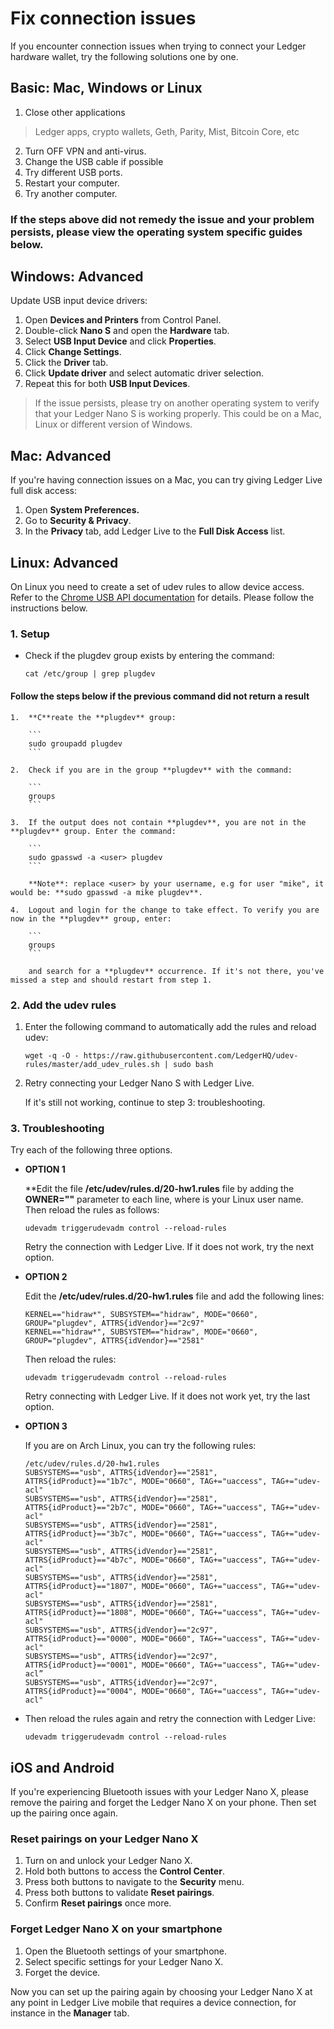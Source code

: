 
# Fix connection issues

If you encounter connection issues when trying to connect your Ledger hardware wallet, try the following solutions one by one.

## Basic: Mac, Windows or Linux

1.  Close other applications

> Ledger apps, crypto wallets, Geth, Parity, Mist, Bitcoin Core, etc

2.  Turn OFF VPN and anti-virus.
3.  Change the USB cable if possible
4.  Try different USB ports.
5.  Restart your computer.
6.  Try another computer.

### If the steps above did not remedy the issue and your problem persists, please view the operating system specific guides below.

## Windows: Advanced

Update USB input device drivers:
    
1.  Open **Devices and Printers** from Control Panel.
2.  Double-click **Nano S** and open the **Hardware** tab.
3.  Select **USB Input Device** and click **Properties**.
4.  Click **Change Settings**.
5.  Click the **Driver** tab.
6.  Click **Update driver** and select automatic driver selection.
7.  Repeat this for both **USB Input Devices**.
    
>If the issue persists, please try on another operating system to verify that your Ledger Nano S is working properly. This could be on a Mac, Linux or different version of Windows.

## Mac: Advanced

If you're having connection issues on a Mac, you can try giving Ledger Live full disk access:

1.  Open **System Preferences.**
2.  Go to **Security & Privacy**.
3.  In the **Privacy** tab, add Ledger Live to the **Full Disk Access** list.

## Linux: Advanced

On Linux you need to create a set of udev rules to allow device access. Refer to the [Chrome USB API documentation](https://developer.chrome.com/apps/app_usb#caveats) for details. Please follow the instructions below.

### 1. Setup

-   Check if the plugdev group exists by entering the command:  
    
    ```
    cat /etc/group | grep plugdev
    ```
    
#### Follow the steps below if the previous command did not return a result
    1.  **C**reate the **plugdev** group:  
        
        ```
        sudo groupadd plugdev
        ```
        
    2.  Check if you are in the group **plugdev** with the command:
        
        ```
        groups
        ```
        
    3.  If the output does not contain **plugdev**, you are not in the **plugdev** group. Enter the command:
        
        ```
        sudo gpasswd -a <user> plugdev
        ```
        
        **Note**: replace <user> by your username, e.g for user "mike", it would be: **sudo gpasswd -a mike plugdev**.
        
    4.  Logout and login for the change to take effect. To verify you are now in the **plugdev** group, enter:
        
        ```
        groups
        ```
        
        and search for a **plugdev** occurrence. If it's not there, you've missed a step and should restart from step 1.

### 2. Add the udev rules

1.  Enter the following command to automatically add the rules and reload udev:
    
    ```
    wget -q -O - https://raw.githubusercontent.com/LedgerHQ/udev-rules/master/add_udev_rules.sh | sudo bash
    ```
    
2.  Retry connecting your Ledger Nano S with Ledger Live.  
      
    If it's still not working, continue to step 3: troubleshooting.

### 3. Troubleshooting

Try each of the following three options.

-   **OPTION 1**

    **Edit the file **/etc/udev/rules.d/20-hw1.rules** file by adding the **OWNER="<user>"** parameter to each line, where **<user>** is your Linux user name.  
    Then reload the rules as follows:  
    
    ```
    udevadm triggerudevadm control --reload-rules
    ```
    
    Retry the connection with Ledger Live. If it does not work, try the next option.
-   **OPTION 2**  

    Edit the **/etc/udev/rules.d/20-hw1.rules** file and add the following lines:  
    
    ```
    KERNEL=="hidraw*", SUBSYSTEM=="hidraw", MODE="0660", GROUP="plugdev", ATTRS{idVendor}=="2c97"
    KERNEL=="hidraw*", SUBSYSTEM=="hidraw", MODE="0660", GROUP="plugdev", ATTRS{idVendor}=="2581"
    ```
    
    Then reload the rules:  
    
    ```
    udevadm triggerudevadm control --reload-rules
    ```
    
    Retry connecting with Ledger Live. If it does not work yet, try the last option.
-   **OPTION 3** 

    If you are on Arch Linux, you can try the following rules:
    
    ```
    /etc/udev/rules.d/20-hw1.rules
    SUBSYSTEMS=="usb", ATTRS{idVendor}=="2581", ATTRS{idProduct}=="1b7c", MODE="0660", TAG+="uaccess", TAG+="udev-acl"
    SUBSYSTEMS=="usb", ATTRS{idVendor}=="2581", ATTRS{idProduct}=="2b7c", MODE="0660", TAG+="uaccess", TAG+="udev-acl"
    SUBSYSTEMS=="usb", ATTRS{idVendor}=="2581", ATTRS{idProduct}=="3b7c", MODE="0660", TAG+="uaccess", TAG+="udev-acl"
    SUBSYSTEMS=="usb", ATTRS{idVendor}=="2581", ATTRS{idProduct}=="4b7c", MODE="0660", TAG+="uaccess", TAG+="udev-acl"
    SUBSYSTEMS=="usb", ATTRS{idVendor}=="2581", ATTRS{idProduct}=="1807", MODE="0660", TAG+="uaccess", TAG+="udev-acl"
    SUBSYSTEMS=="usb", ATTRS{idVendor}=="2581", ATTRS{idProduct}=="1808", MODE="0660", TAG+="uaccess", TAG+="udev-acl"
    SUBSYSTEMS=="usb", ATTRS{idVendor}=="2c97", ATTRS{idProduct}=="0000", MODE="0660", TAG+="uaccess", TAG+="udev-acl"
    SUBSYSTEMS=="usb", ATTRS{idVendor}=="2c97", ATTRS{idProduct}=="0001", MODE="0660", TAG+="uaccess", TAG+="udev-acl”
    SUBSYSTEMS=="usb", ATTRS{idVendor}=="2c97", ATTRS{idProduct}=="0004", MODE="0660", TAG+="uaccess", TAG+="udev-acl"
    ```
    
-   Then reload the rules again and retry the connection with Ledger Live:  
    
    ```
    udevadm triggerudevadm control --reload-rules
    ```
    

## iOS and Android

If you're experiencing Bluetooth issues with your Ledger Nano X, please remove the pairing and forget the Ledger Nano X on your phone. Then set up the pairing once again.

### Reset pairings on your Ledger Nano X

1.  Turn on and unlock your Ledger Nano X.
2.  Hold both buttons to access the **Control Center**.
3.  Press both buttons to navigate to the **Security** menu.
4.  Press both buttons to validate **Reset pairings**.
5.  Confirm **Reset pairings** once more.

### Forget Ledger Nano X on your smartphone

1.  Open the Bluetooth settings of your smartphone.
2.  Select specific settings for your Ledger Nano X.
3.  Forget the device.

Now you can set up the pairing again by choosing your Ledger Nano X at any point in Ledger Live mobile that requires a device connection, for instance in the **Manager** tab.
